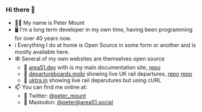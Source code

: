 ### Hi there 👋

* 👨‍💻 My name is Peter Mount
* 🖥️ I'm a long term developer in my own time, having been programming for over 40 years now.
* ℹ️ Everything I do at home is Open Source in some form or another and is mostly available here.
* 🕸️ Several of my own websites are themselves open source
  * 🔗 [area51.dev](https://area51.dev) with is my main documentation site, [repo](https://github.com/peter-mount/documentation)
  * 🔗 [departureboards.mobi](https://departureboards.mobi) showing live UK rail departures, [repo](https://github.com/peter-mount/departureboards) [repo](https://github.com/peter-mount/nre-feeds)
  * 🔗 [uktra.in](https://uktra.in) showing live rail deparutures but using cURL
* 📫 You can find me online at:
  * 💬 Twitter: [@peter_mount](https://twitter.com/peter_mount)
  * 💬 Mastodon: [@peter@area51.social](https://area51.social/@peter)

<!--
**peter-mount/peter-mount** is a ✨ _special_ ✨ repository because its `README.md` (this file) appears on your GitHub profile.

Here are some ideas to get you started:

- 🔭 I’m currently working on ...
- 🌱 I’m currently learning ...
- 👯 I’m looking to collaborate on ...
- 🤔 I’m looking for help with ...
- 💬 Ask me about ...
- 📫 How to reach me: ...
- 😄 Pronouns: ...
- ⚡ Fun fact: ...
-->
